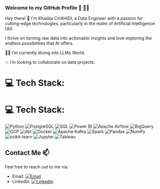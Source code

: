 ### Welcome to my GitHub Profile 👋 👩‍💻

Hey there! 👋 I'm Khadija CHAHIDI, a Data Engineer with a passion for cutting-edge technologies, particularly in the realm of Artificial Intelligence (AI).

I thrive on turning raw data into actionable insights and love exploring the endless possibilities that AI offers.

👩‍💻 I’m currently diving into LLMs World.

💥 I’m looking to collaborate on data projects.

# 💻 Tech Stack:
# 💻 Tech Stack:
![Python](https://img.shields.io/badge/Python-3670A0?style=for-the-badge&logo=python&logoColor=ffdd54) 
![PostgreSQL](https://img.shields.io/badge/PostgreSQL-%23316192.svg?style=for-the-badge&logo=postgresql&logoColor=white) 
![SQL](https://img.shields.io/badge/SQL-000000?style=for-the-badge&logo=sqlite&logoColor=white)
![Power BI](https://img.shields.io/badge/Power%20BI-F2C811?style=for-the-badge&logo=power%20bi&logoColor=black)
![Apache Airflow](https://img.shields.io/badge/Apache%20Airflow-017CEE?style=for-the-badge&logo=apache-airflow&logoColor=white)
![BigQuery](https://img.shields.io/badge/BigQuery-4285F4?style=for-the-badge&logo=google-cloud&logoColor=white)
![GCP](https://img.shields.io/badge/GCP-4285F4?style=for-the-badge&logo=google-cloud&logoColor=white)
![dbt](https://img.shields.io/badge/dbt-FF694B?style=for-the-badge&logo=dbt&logoColor=white)
![Docker](https://img.shields.io/badge/Docker-2496ED?style=for-the-badge&logo=docker&logoColor=white)
![Apache Kafka](https://img.shields.io/badge/Apache%20Kafka-231F20.svg?style=for-the-badge&logo=apache-kafka&logoColor=white)
![Spark](https://img.shields.io/badge/Apache%20Spark-E25A1C.svg?style=for-the-badge&logo=apache-spark&logoColor=white)
![Pandas](https://img.shields.io/badge/Pandas-%23150458.svg?style=for-the-badge&logo=pandas&logoColor=white) 
![NumPy](https://img.shields.io/badge/NumPy-%23013243.svg?style=for-the-badge&logo=numpy&logoColor=white)
![scikit-learn](https://img.shields.io/badge/scikit--learn-%23F7931E.svg?style=for-the-badge&logo=scikit-learn&logoColor=white)
![Jupyter](https://img.shields.io/badge/Jupyter-%23F37626.svg?style=for-the-badge&logo=jupyter&logoColor=white)
![Tableau](https://img.shields.io/badge/Tableau-E97627?style=for-the-badge&logo=tableau&logoColor=white)


## Contact Me 📫

Feel free to reach out to me via:

- Email: [![Email](https://img.shields.io/badge/-Gmail-D14836?style=flat-square&logo=Gmail&logoColor=white)](mailto:khd.chahidi@gmail.com)
- LinkedIn: [![LinkedIn](https://img.shields.io/badge/-LinkedIn-0077B5?style=flat-square&logo=LinkedIn&logoColor=white)](https://www.linkedin.com/in/khadija-chahidi-9a0738197/)






